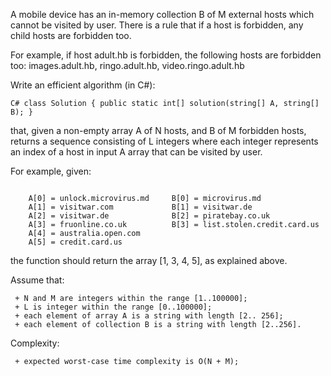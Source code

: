  A mobile device has an in-memory collection B of M external hosts which cannot be visited by
 user. There is a rule that if a host is forbidden, any child hosts are forbidden too.

 For example, if host adult.hb is forbidden, the following hosts are forbidden too:
 images.adult.hb, ringo.adult.hb, video.ringo.adult.hb

 Write an efficient algorithm (in C#):

 ```
 C# class Solution { public static int[] solution(string[] A, string[] B); }
 ```

 that, given a non-empty array A of N hosts, and B of M forbidden hosts, returns a sequence
 consisting of L integers where each integer represents an index of a host in input A array that can
 be visited by user.

 For example, given:
```

 	A[0] = unlock.microvirus.md 	B[0] = microvirus.md
 	A[1] = visitwar.com         	B[1] = visitwar.de
 	A[2] = visitwar.de          	B[2] = piratebay.co.uk
	A[3] = fruonline.co.uk      	B[3] = list.stolen.credit.card.us
 	A[4] = australia.open.com
 	A[5] = credit.card.us

```
 the function should return the array [1, 3, 4, 5], as explained above.

Assume that:

     + N and M are integers within the range [1..100000];
     + L is integer within the range [0..100000];
     + each element of array A is a string with length [2.. 256];
     + each element of collection B is a string with length [2..256].

Complexity:

     + expected worst-case time complexity is O(N + M);
